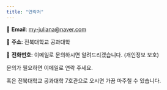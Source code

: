 ```yaml
---
title: "연락처"
---
```


📧 **Email**: my-juliana@naver.com

📍 **주소**: 전북대학교 공과대학

📱 **전화번호**: 이메일로 문의하시면 알려드리겠습니다. (개인정보 보호)

문의가 필요하면 이메일로 연락 주세요.

혹은 전북대학교 공과대학 7호관으로 오시면 가끔 마주칠 수 있습니다.


